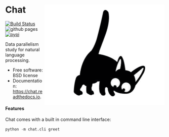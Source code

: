 <h1>Chat<img src='https://github.com/yngtodd/chat/blob/master/img/jiji_smol.png' align='right' width='380' height='320'></h1>


[![Build Status](https://travis-ci.com/yngtodd/chat.svg?branch=master)](https://travis-ci.com/yngtodd/chat)
![github pages](https://github.com/yngtodd/chat/workflows/github%20pages/badge.svg)
[![pypi](https://img.shields.io/pypi/v/le_chat.svg)](https://pypi.python.org/pypi/le_chat)


Data parallelism study for natural language processing.


* Free software: BSD license
* Documentation: https://chat.readthedocs.io.


#### Features

Chat comes with a built in command line interface:

```python
python -m chat.cli greet
```

